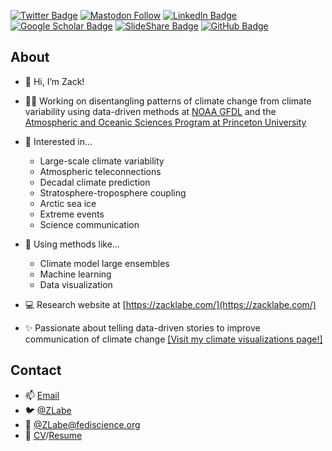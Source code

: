 [![Twitter Badge](https://img.shields.io/twitter/follow/ZLabe?style=social)](https://twitter.com/zlabe)
[![Mastodon Follow](https://img.shields.io/mastodon/follow/109287688894858993?domain=https%3A%2F%2Ffediscience.org&label=%40ZLabe%40fediscience.org&style=social)](https://fediscience.org/@ZLabe)
[![LinkedIn Badge](https://img.shields.io/badge/My-LinkedIn-blue)](https://www.linkedin.com/in/zacharylabe)
[![Google Scholar Badge](https://img.shields.io/badge/Google-Scholar-blue)](https://scholar.google.com/citations?user=E6cJPWcAAAAJ&hl=en&oi=sra)
[![SlideShare Badge](https://img.shields.io/badge/My-SlideShare-blue)](https://www.slideshare.net/ZacharyLabe)
[![GitHub Badge](https://img.shields.io/github/followers/zmlabe?style=social)](https://github.com/zmlabe)

## About
+ 👋 Hi, I’m Zack!
+ 👨‍💻 Working on disentangling patterns of climate change from climate variability using data-driven methods at [NOAA GFDL](https://www.gfdl.noaa.gov/) and the [Atmospheric and Oceanic Sciences Program at Princeton University](https://aos.princeton.edu/)
+ 👀 Interested in...
  + Large-scale climate variability 
  + Atmospheric teleconnections
  + Decadal climate prediction
  + Stratosphere-troposphere coupling 
  + Arctic sea ice 
  + Extreme events 
  + Science communication
+ 🔨 Using methods like...
  + Climate model large ensembles 
  + Machine learning 
  + Data visualization
+ 💻 Research website at [https://zacklabe.com/](https://zacklabe.com/)

+ ✨ Passionate about telling data-driven stories to improve communication of climate change [[Visit my climate visualizations page!]](https://zacklabe.com/arctic-sea-ice-figures/)

## Contact
+ 📫 [Email](mailto:zachary.labe@noaa.gov)
+ 🐦 [@ZLabe](https://twitter.com/zlabe/)
+ 🐘 [@ZLabe@fediscience.org](https://fediscience.org/@ZLabe)
+ 📄 [CV](https://github.com/zmlabe/ZLabe_CV/blob/master/ZLabe_CV.pdf)/[Resume](https://github.com/zmlabe/ZLabe_Resume/blob/main/ZLabe_Resume.pdf)
